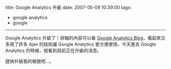 title: Google Analytics 升級
date: 2007-05-09 10:39:00
tags: 
- google analytics
- google
---

Google Analytics 升級了！詳細的內容可以看 [Google Analytics Blog](http://analytics.blogspot.com/2007/05/new-version-of-google-analytics.html)，看起來又多用了許多 Ajax 的技術讓 Google Analytics 更方便使用。今天進去 Google Analytics 的時候，就看到目前正在升級的消息。

趕快升級我的帳號吧…。